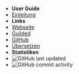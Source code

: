 - **User Guide**
- [Einleitung](./)
- **Links**
- [Webseite](https://reguilded.dev)
- [Guilded](https://guilded.gg/ReGuilded)
- [GitHub](https://github.com/ReGuilded)
- [Übersetzen](https://crowdin.com/project/reguilded)
- **Statistiken**
- ![GitHub last updated](https://img.shields.io/github/last-commit/ReGuilded/ReGuilded-Docs?label=last%20updated)
- ![GitHub commit activity](https://img.shields.io/github/commit-activity/m/ReGuilded/ReGuilded-Docs)